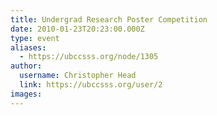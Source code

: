 ```yaml
---
title: Undergrad Research Poster Competition 
date: 2010-01-23T20:23:00.000Z
type: event
aliases:
  - https://ubccsss.org/node/1305
author:
  username: Christopher Head
  link: https://ubccsss.org/user/2
images:
---
```


